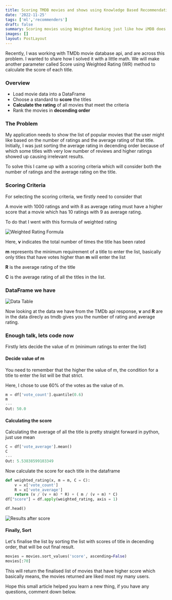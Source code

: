```yaml
---
title: Scoring TMDB movies and shows using Knowledge Based Recommendations
date: '2022-11-25'
tags: ['ml','recommenders']
draft: false
summary: Scoring movies using Weighted Ranking just like how iMDB does on their site using a little math formula
images: []
layout: PostLayout
---
```



Recently, I was working with TMDb movie database api, and are across this problem. I wanted to share how I solved it with a little math. We will make another parameter called Score using Weighted Rating (WR) method to calculate the score of each title.

<!-- more -->

  ### Overview
  - Load movie data into a DataFrame
  - Choose a standard to **score** the titles
  - **Calculate the rating** of all movies that meet the criteria
  - Rank the movies in **decending order**
  
  ### The Problem
  My application needs to show the list of popular movies that the user might like based on the number of ratings and the average rating of that title. Initially, I was just sorting the average rating in decending order because of which some titles with very low number of reviews and higher ratings showed up causing irrelevant results. 

To solve this I came up with a scoring criteria which will consider both the number of ratings and the average rating on the title. 

  ### Scoring Criteria
  For selecting the scoring criteria, we firstly need to consider that
  
  A movie with 1000 ratings and with 8 as average rating must have a higher score that a movie which has 10 ratings with 9 as average rating. 

To do that I went with this formula of weighted rating

![Weighted Rating Formula](https://cdn.hashnode.com/res/hashnode/image/upload/v1665667987688/fyw8r35xq.png)

  Here, **v** indicates the total number of times the title has been rated
  
  **m** represents the minimum requirement of a title to enter the list, basically only titles that have votes higher than **m** will enter the list
  
**R** is the average rating of the title

**C** is the average rating of all the titles in the list.


### DataFrame we have

![Data Table](https://cdn.hashnode.com/res/hashnode/image/upload/v1665668329370/ECslkPsiO.png)


Now looking at the data we have from the TMDb api response, **v** and **R** are in the data direcly as tmdb gives you the number of rating and average rating.

### Enough talk, lets code now

Firstly lets decide the value of m (minimum ratings to enter the list) 

#### Decide value of m
You need to remember that the higher the value of m, the condition for a title to enter the list will be that strict.

Here, I chose to use 60% of the votes as the value of m.

```python
m = df['vote_count'].quantile(0.6)
m
---
Out: 50.0
```

#### Calculating the score
Calculating the average of all the title is pretty straight forward in python, just use mean

```python
C = df['vote_average'].mean()
C
---
Out: 5.53838599103349
```

Now calculate the score for each title in the dataframe

```python
def weighted_rating(x, m = m, C = C):
	v = x['vote_count']
	R = x['vote_average']
	return (v / (v + m) * R) + ( m / (v + m) * C)
df["score"] = df.apply(weighted_rating, axis = 1)

df.head()
```

![Results after score](https://cdn.hashnode.com/res/hashnode/image/upload/v1665669115614/Km1E5rZI1.png)

#### Finally, Sort

Let's finalise the list by sorting the list with scores of title in decending order, that will be out final result.

```python
movies = movies.sort_values('score', ascending=False)
movies[:70]
```

This will return the finalised list of movies that have higher score which basically means, the movies returned are liked most my many users. 

Hope this small article helped you learn a new thing, if you have any questions, comment down below.
